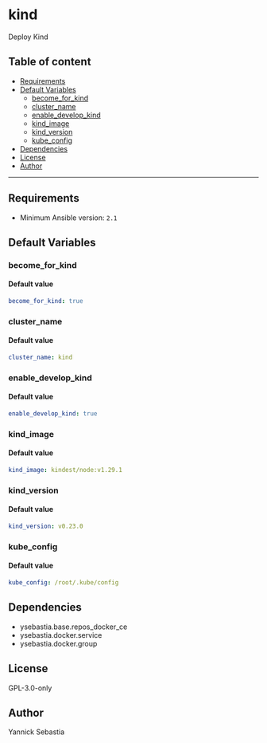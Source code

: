 # kind

Deploy Kind

## Table of content

- [Requirements](#requirements)
- [Default Variables](#default-variables)
  - [become_for_kind](#become_for_kind)
  - [cluster_name](#cluster_name)
  - [enable_develop_kind](#enable_develop_kind)
  - [kind_image](#kind_image)
  - [kind_version](#kind_version)
  - [kube_config](#kube_config)
- [Dependencies](#dependencies)
- [License](#license)
- [Author](#author)

---

## Requirements

- Minimum Ansible version: `2.1`

## Default Variables

### become_for_kind

#### Default value

```YAML
become_for_kind: true
```

### cluster_name

#### Default value

```YAML
cluster_name: kind
```

### enable_develop_kind

#### Default value

```YAML
enable_develop_kind: true
```

### kind_image

#### Default value

```YAML
kind_image: kindest/node:v1.29.1
```

### kind_version

#### Default value

```YAML
kind_version: v0.23.0
```

### kube_config

#### Default value

```YAML
kube_config: /root/.kube/config
```



## Dependencies

- ysebastia.base.repos_docker_ce
- ysebastia.docker.service
- ysebastia.docker.group

## License

GPL-3.0-only

## Author

Yannick Sebastia
